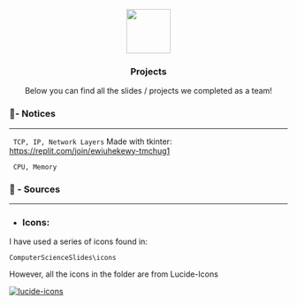 
[🚧 Hmmmm.. Seeing this?
click top-right image icons to hide the code]: #

<div align="center">
  <picture align="center">
    <source media="(prefers-color-scheme: dark)" src="icons/folder-down (1).png">
    <source media="(prefers-color-scheme: light)" src="icons/folder-down.png">
    <img src="StillWorkingOnIt" width="80" height="80">
  </picture>
  
  <h3 align="center">Projects</h3>

  <p align="center">
    Below you can find all the slides / projects we completed as a team!
    <br />
  </p>
</div>

### 🧾- Notices

---

` TCP, IP, Network Layers` 
Made with tkinter:
https://replit.com/join/ewiuhekewy-tmchug1

` CPU, Memory`


### 📁 - Sources

---
- ### Icons:

I have used a series of icons found in:

`ComputerScienceSlides\icons`

However, all the icons in the folder are from Lucide-Icons

[![lucide-icons](https://img.shields.io/badge/-Lucide%20Icons%20-303236?logo=abletonlive&logoColor=white&logoWidth=20&style=flat-square)](https://lucide.dev/)

###



